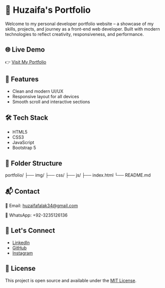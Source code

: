 # 💼 Huzaifa's Portfolio

Welcome to my personal developer portfolio website – a showcase of my skills, projects, and journey as a front-end web developer. Built with modern technologies to reflect creativity, responsiveness, and performance.

## 🌐 Live Demo

👉 [Visit My Portfolio](https://huzaifafalak.github.io/huzaifa-falak-portfilo/)

## 🚀 Features

- Clean and modern UI/UX
- Responsive layout for all devices
- Smooth scroll and interactive sections

## 🛠️ Tech Stack

- HTML5  
- CSS3  
- JavaScript  
- Bootstrap 5    

## 📁 Folder Structure
portfolio/
├── img/
├── css/
├── js/
├── index.html
└── README.md

## 📬 Contact

📧 Email: huzaifafalak34@gmail.com

📱 WhatsApp: +92-3235126136

## 🤝 Let's Connect

- [LinkedIn](in/huzaifa-falak-8bb46b345)  
- [GitHub](https://github.com/huzaifafalak)  
- [Instagram](
https://www.instagram.com/huzaifa_falak_34?igsh=a3dkbDZiN2o2anNx)  

## 📄 License

This project is open source and available under the [MIT License](LICENSE).


